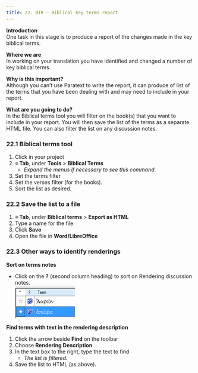 ```yaml
---
title: 22. BTR – Biblical key terms report
---
```

**Introduction**  
One task in this stage is to produce a report of the changes made in the key biblical terms.

**Where we are**  
In working on your translation you have identified and changed a number of key biblical terms.

**Why is this important?**  
Although you can’t use Paratext to write the report, it can produce of list of the terms that you have been dealing with and may need to include in your report.

**What are you going to do?**  
In the Biblical terms tool you will filter on the book(s) that you want to include in your report. You will then save the list of the terms as a separate HTML file. You can also filter the list on any discussion notes.

### 22.1 Biblical terms tool
1.  Click in your project
1.  **≡ Tab**, under **Tools** \> **Biblical Terms**
     -  *Expand the menus if necessary to see this command*.
2.  Set the terms filter
3.  Set the verses filter (for the books).
4.  Sort the list as desired.

### 22.2 Save the list to a file
1.  **≡ Tab**, under **Biblical terms** \> **Export as HTML**
1.  Type a name for the file
1.  Click **Save**
1.  Open the file in **Word/LibreOffice**

### 22.3 Other ways to identify renderings
**Sort on terms notes**  
-  Click on the **?** (second column heading) to sort on Rendering discussion notes.  
    ![wordml://117.png](../media/6c4f35b0e14754c7409aaccbb53f1e26.png)

**Find terms with text in the rendering description**  
1.  Click the arrow beside **Find** on the toolbar
1.  Choose **Rendering Description**
1.  In the text box to the right, type the text to find  
    -  *The list is filtered.*
1.  Save the list to HTML (as above).
